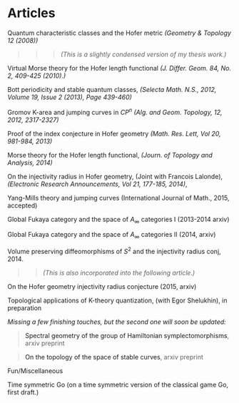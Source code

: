 <STYLE>
<!--
A{text-decoration:none}
-->
</STYLE>

# Articles 

[Quantum characteristic classes and the Hofer metric][1]
*(Geometry & Topology 12 (2008))*

> > >*(This is a slightly condensed version of my
thesis work.)*

[Virtual Morse theory for the Hofer length functional][2] *(J.
Differ. Geom. 84, No. 2, 409-425 (2010).)*

[Bott periodicity and stable quantum classes][3], *(Selecta Math.
N.S., 2012, Volume 19, Issue 2 (2013), Page 439-460)*

[Gromov K-area and jumping curves in $CP^n$][4]  *(Alg. and Geom.
Topology, 12, 2012, 2317-2327)*


[Proof of the index conjecture in Hofer geometry][7] *(Math. Res.
Lett, Vol 20, 981-984, 2013)*

[Morse theory for the Hofer length functional][8], *(Journ. of
Topology and Analysis,  2014)*

[On the injectivity radius in Hofer geometry][10], (Joint with
Francois Lalonde), *(Electronic Research Announcements, Vol 21, 177-185, 2014)*,  

[Yang-Mills theory and jumping curves][9] (International Journal of Math.,
2015, accepted)

[Global Fukaya category and the space of $A_\infty$ categories I][5]
(2013-2014 arxiv)

[Global Fukaya category and the space of $A_\infty$ categories
II][6] (2014, arxiv)

[Volume preserving diffeomorphisms of $S^2$ and the injectivity
radius conj][11], 2014. 

> > *(This is also incorporated into the following article.)*

[On the Hofer geometry injectivity radius conjecture][16] (2015, arxiv)

Topological applications of K-theory quantization, (with Egor Shelukhin), in
preparation

*Missing a few finishing touches, but the second one will soon be
updated:*

> [Spectral geometry of the group of Hamiltonian
symplectomorphisms][12], arxiv preprint

> [On the topology of the space of stable curves][13], arxiv preprint

Fun/Miscellaneous

[Time symmetric Go][14] (on a time symmetric version of the
classical game Go, first draft.)

[1]: http://arxiv.org/pdf/0709.4510.pdf
[2]:
https://docs.google.com/file/d/0B1BCuxjt683fbnVpaTNrUEQxeVk/edit
[3]: http://arxiv.org/pdf/0912.2948.pdf
[4]: http://front.math.ucdavis.edu/1006.4383
[5]: http://arxiv.org/abs/1307.3991
[6]: http://arxiv.org/pdf/1408.3250.pdf
[7]: http://arxiv.org/abs/1204.3098
[8]: http://arxiv.org/abs/1308.3456
[9]: http://arxiv.org/abs/1312.0928
[10]: http://www.aimsciences.org/journals/doIpChk.jsp?paperID=10672&mode=full
[11]: http://arxiv.org/pdf/1409.3975.pdf
[12]:
https://docs.google.com/file/d/0B1BCuxjt683fNGtVc3Y3OG9TMTA/edit
[13]:
https://docs.google.com/file/d/0B1BCuxjt683fSkNHdjA4QXJwSm8/edit 
[14]:
https://docs.google.com/fileview?id=0B1BCuxjt683fMTg4ZWIyMWEtN2IxZC00NDE1LThlODItNGJlMGEyNzI3ZTYx&hl=en&authkey=CMiCxt4I
[16]: https://www.dropbox.com/s/s3afox5fg29n0yx/injectivityfixed.pdf?dl=0 
